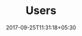 ---
title: "Users"
date: 2017-09-25T11:31:18+05:30
layout: users
property: "Panjim Inn"
url: /details/users/panjim-inn/

---